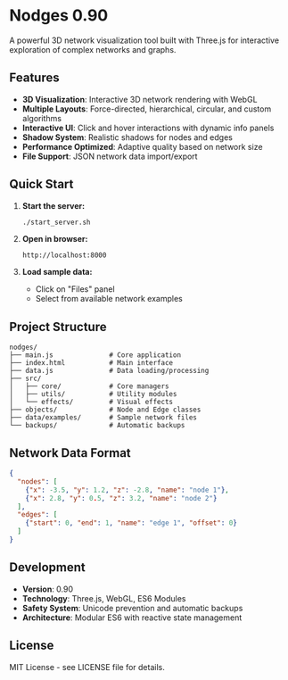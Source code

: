 # Nodges 0.90

A powerful 3D network visualization tool built with Three.js for interactive exploration of complex networks and graphs.

## Features

- **3D Visualization**: Interactive 3D network rendering with WebGL
- **Multiple Layouts**: Force-directed, hierarchical, circular, and custom algorithms
- **Interactive UI**: Click and hover interactions with dynamic info panels
- **Shadow System**: Realistic shadows for nodes and edges
- **Performance Optimized**: Adaptive quality based on network size
- **File Support**: JSON network data import/export

## Quick Start

1. **Start the server:**
   ```bash
   ./start_server.sh
   ```

2. **Open in browser:**
   ```
   http://localhost:8000
   ```

3. **Load sample data:**
   - Click on "Files" panel
   - Select from available network examples

## Project Structure

```
nodges/
├── main.js              # Core application
├── index.html           # Main interface
├── data.js              # Data loading/processing
├── src/
│   ├── core/            # Core managers
│   ├── utils/           # Utility modules
│   └── effects/         # Visual effects
├── objects/             # Node and Edge classes
├── data/examples/       # Sample network files
└── backups/             # Automatic backups
```

## Network Data Format

```json
{
  "nodes": [
    {"x": -3.5, "y": 1.2, "z": -2.8, "name": "node 1"},
    {"x": 2.8, "y": 0.5, "z": 3.2, "name": "node 2"}
  ],
  "edges": [
    {"start": 0, "end": 1, "name": "edge 1", "offset": 0}
  ]
}
```

## Development

- **Version**: 0.90
- **Technology**: Three.js, WebGL, ES6 Modules
- **Safety System**: Unicode prevention and automatic backups
- **Architecture**: Modular ES6 with reactive state management

## License

MIT License - see LICENSE file for details.